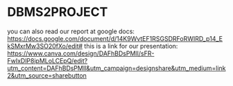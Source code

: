 # DBMS2PROJECT
you can also read our report at google docs: https://docs.google.com/document/d/14K9WvtEF1RSGSDRFoRWIRD_p14_EkSMxrMw3SO20fXo/edit#
this is a link for our presentation: https://www.canva.com/design/DAFhBDsPMlI/sFR-FwIxDlP8ipMLoLCEpQ/edit?utm_content=DAFhBDsPMlI&utm_campaign=designshare&utm_medium=link2&utm_source=sharebutton
